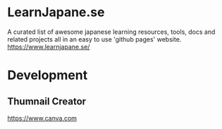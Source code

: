 # LearnJapane.se
A curated list of awesome japanese learning resources, tools, docs and related projects all in an easy to use 'github pages' website.
https://www.learnjapane.se/

# Development
## Thumnail Creator
https://www.canva.com
